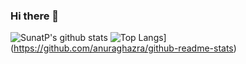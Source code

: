 ### Hi there 👋

![SunatP's github stats](https://github-readme-stats.vercel.app/api?username=SunatP&show_icons=true&theme=radical)
![Top Langs](https://github-readme-stats.vercel.app/api/top-langs/?username=SunatP&layout=compact)](https://github.com/anuraghazra/github-readme-stats)
<!--
**SunatP/sunatp** is a ✨ _special_ ✨ repository because its `README.md` (this file) appears on your GitHub profile.

Here are some ideas to get you started:

- 🔭 I’m currently working on ...
- 🌱 I’m currently learning ...
- 👯 I’m looking to collaborate on ...
- 🤔 I’m looking for help with ...
- 💬 Ask me about ...
- 📫 How to reach me: ...
- 😄 Pronouns: ...
- ⚡ Fun fact: ...
-->
